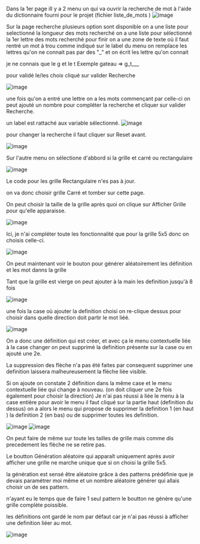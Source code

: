 Dans la 1er page ill y a 2 menu un qui va ouvrir la recherche de mot à l'aide du dictionnaire fourni pour le projet (fichier liste_de_mots ) 
![image](https://github.com/user-attachments/assets/6a179ba1-323f-4b53-bafc-b0d096b0048a)


Sur la page recherche plusieurs option sont disponible 
on a une liste pour selectionné la longueur des mots recherché 
on a une liste pour sélectionné la 1er lettre des mots recherché 
pour finir on a une zone de texte où il faut rentré un mot à trou 
comme indiqué sur le label du menu on remplace les lettres qu'on ne connait pas par des "_" 
et on écrit les lettre qu'on connait 

 je ne connais que le g et le t 
Exemple gateau => g_t___

pour validé le/les choix cliqué sur valider Recherche

![image](https://github.com/user-attachments/assets/d64084af-bc4f-46a7-a40d-ddf3d6c97bfc)

une fois qu'on a entré une lettre on a les mots commençant par celle-ci 
on peut ajouté un nombre pour compléter la recherche et cliquer sur valider Recherche.

un label est rattaché aux variable sélectionné.
![image](https://github.com/user-attachments/assets/51c6d4a1-a891-4aae-946d-09083c3a81b5)


pour changer la recherche il faut cliquer sur Reset avant. 

![image](https://github.com/user-attachments/assets/ea79c4b5-1bd3-4b8c-b76f-75f7519d2374)

Sur l'autre menu on sélectione d'abbord si la grille et carré ou rectangulaire 


![image](https://github.com/user-attachments/assets/db19f9da-2d15-4666-a636-9ffdecf362c9)

Le code pour les grille Rectangulaire n'es pas à jour.

on va donc choisir grille Carré et tomber sur cette page.

On peut choisir la taille de la grille après quoi on clique sur Afficher Grille pour qu'elle  apparaisse.

![image](https://github.com/user-attachments/assets/a4dbde3f-8bec-4219-bdc6-b615e7e2cb70)


Ici, je n'ai compléter toute les fonctionnalité que pour la grille 5x5 donc on choisis celle-ci.

![image](https://github.com/user-attachments/assets/bfa116b6-7aaf-43e1-b777-347f4f66f1e3)

On peut maintenant voir le bouton pour générer aléatoirement les définition et les mot danns la grille

Tant que la grille est vierge on peut ajouter à la main les definition jusqu'à 8 fois 

![image](https://github.com/user-attachments/assets/16d1c621-44a6-4542-b49c-a8bad62ed7bf)

une fois la case où ajouter la definition choisi on re-clique dessus pour choisir dans quelle direction doit partir le mot liéé.

![image](https://github.com/user-attachments/assets/4c7a0cac-4a4e-4067-ab6b-4c9d65cd3c9f)


On a donc une définition qui est créer, et avec ça le menu contextuelle liée à la case changer on peut supprimé la definition présente sur la case ou en ajouté une 2e.

La suppression des flèche n'a pas été faites par consequent supprimer une definition laissera malheureusement la flèche liée visible.

Si on ajoute on constate 2 définition dans la même case et le menu contextuelle liée qui change à nouveau.
(on doit cliquer une 2e fois également pour choisir la direction)
Je n'ai pas réussi à liée le menu à la case entière pour avoir le menu il faut cliqué sur la partie haut (definition du dessus)
on a alors le menu qui propose de supprimer la definition 1 (en haut ) la definition 2 (en bas) ou de supprimer toutes les definition.

![image](https://github.com/user-attachments/assets/a5d8a78e-29b5-4bca-9aef-327feafeeef1)
![image](https://github.com/user-attachments/assets/0c9b8656-495b-4b75-8771-5adb85e3aff4)

On peut faire de même sur toute les tailles de grille mais comme dis precedement les flèche ne se retire pas.

Le boutton Génération aléatoire qui apparaît uniquement après avoir afficher une grille ne marche unique que si on choisi 
la grille 5x5.

la génération est sensé être aléatoire grâce à des patterns prédéfinie que je devais paramétrer moi même et un nombre aléatoire générer qui allais choisir un de ses pattern.

n'ayant eu le temps que de faire 1 seul pattern le boutton ne génère qu'une grille complète poissible.

les définitions ont gardé le nom par défaut car je n'ai pas réussi à afficher une definition liéer au mot.

![image](https://github.com/user-attachments/assets/82efab51-8d33-4d88-81b6-308db341e660)



